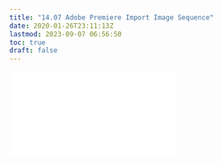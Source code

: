 ```yaml
---
title: "14.07 Adobe Premiere Import Image Sequence"
date: 2020-01-26T23:11:13Z
lastmod: 2023-09-07 06:56:50
toc: true
draft: false
---
```


![Link to included file content](../../../../video/adobe-premiere-pro/adobe-premiere-import-image-sequence.md)
